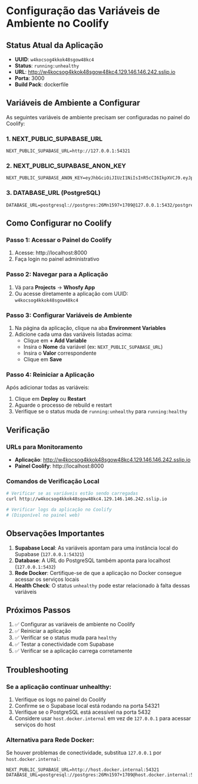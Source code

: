 # Configuração das Variáveis de Ambiente no Coolify

## Status Atual da Aplicação
- **UUID**: `w4kocsog4kkok48sgow48kc4`
- **Status**: `running:unhealthy`
- **URL**: http://w4kocsog4kkok48sgow48kc4.129.146.146.242.sslip.io
- **Porta**: 3000
- **Build Pack**: dockerfile

## Variáveis de Ambiente a Configurar

As seguintes variáveis de ambiente precisam ser configuradas no painel do Coolify:

### 1. NEXT_PUBLIC_SUPABASE_URL
```
NEXT_PUBLIC_SUPABASE_URL=http://127.0.0.1:54321
```

### 2. NEXT_PUBLIC_SUPABASE_ANON_KEY
```
NEXT_PUBLIC_SUPABASE_ANON_KEY=eyJhbGciOiJIUzI1NiIsInR5cCI6IkpXVCJ9.eyJpc3MiOiJzdXBhYmFzZS1kZW1vIiwicm9sZSI6ImFub24iLCJleHAiOjE5ODM4MTI5OTZ9.CRXP1A7WOeoJeXxjNni43kdQwgnWNReilDMblYTn_I0
```

### 3. DATABASE_URL (PostgreSQL)
```
DATABASE_URL=postgresql://postgres:26Mn1597+1709@127.0.0.1:5432/postgres
```

## Como Configurar no Coolify

### Passo 1: Acessar o Painel do Coolify
1. Acesse: http://localhost:8000
2. Faça login no painel administrativo

### Passo 2: Navegar para a Aplicação
1. Vá para **Projects** → **Whosfy App**
2. Ou acesse diretamente a aplicação com UUID: `w4kocsog4kkok48sgow48kc4`

### Passo 3: Configurar Variáveis de Ambiente
1. Na página da aplicação, clique na aba **Environment Variables**
2. Adicione cada uma das variáveis listadas acima:
   - Clique em **+ Add Variable**
   - Insira o **Nome** da variável (ex: `NEXT_PUBLIC_SUPABASE_URL`)
   - Insira o **Valor** correspondente
   - Clique em **Save**

### Passo 4: Reiniciar a Aplicação
Após adicionar todas as variáveis:
1. Clique em **Deploy** ou **Restart**
2. Aguarde o processo de rebuild e restart
3. Verifique se o status muda de `running:unhealthy` para `running:healthy`

## Verificação

### URLs para Monitoramento
- **Aplicação**: http://w4kocsog4kkok48sgow48kc4.129.146.146.242.sslip.io
- **Painel Coolify**: http://localhost:8000

### Comandos de Verificação Local
```bash
# Verificar se as variáveis estão sendo carregadas
curl http://w4kocsog4kkok48sgow48kc4.129.146.146.242.sslip.io

# Verificar logs da aplicação no Coolify
# (Disponível no painel web)
```

## Observações Importantes

1. **Supabase Local**: As variáveis apontam para uma instância local do Supabase (`127.0.0.1:54321`)
2. **Database**: A URL do PostgreSQL também aponta para localhost (`127.0.0.1:5432`)
3. **Rede Docker**: Certifique-se de que a aplicação no Docker consegue acessar os serviços locais
4. **Health Check**: O status `unhealthy` pode estar relacionado à falta dessas variáveis

## Próximos Passos

1. ✅ Configurar as variáveis de ambiente no Coolify
2. ✅ Reiniciar a aplicação
3. ✅ Verificar se o status muda para `healthy`
4. ✅ Testar a conectividade com Supabase
5. ✅ Verificar se a aplicação carrega corretamente

## Troubleshooting

### Se a aplicação continuar unhealthy:
1. Verifique os logs no painel do Coolify
2. Confirme se o Supabase local está rodando na porta 54321
3. Verifique se o PostgreSQL está acessível na porta 5432
4. Considere usar `host.docker.internal` em vez de `127.0.0.1` para acessar serviços do host

### Alternativa para Rede Docker:
Se houver problemas de conectividade, substitua `127.0.0.1` por `host.docker.internal`:
```
NEXT_PUBLIC_SUPABASE_URL=http://host.docker.internal:54321
DATABASE_URL=postgresql://postgres:26Mn1597+1709@host.docker.internal:5432/postgres
```